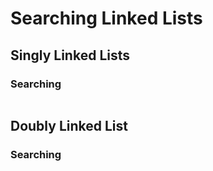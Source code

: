 # Searching Linked Lists

## Singly Linked Lists

### Searching

```
```

## Doubly Linked List


### Searching

```

```


